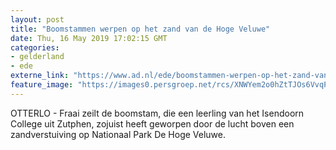 ```yaml
---
layout: post
title: "Boomstammen werpen op het zand van de Hoge Veluwe"
date: Thu, 16 May 2019 17:02:15 GMT
categories: 
- gelderland 
- ede 
externe_link: "https://www.ad.nl/ede/boomstammen-werpen-op-het-zand-van-de-hoge-veluwe~a1d18a9d/"
feature_image: "https://images0.persgroep.net/rcs/XNWYem2o0hZtTJOs6VvqP1Jx3Vg/diocontent/148510735/_fitwidth/400/?appId=21791a8992982cd8da851550a453bd7f&quality=0.7"
---
```


OTTERLO - Fraai zeilt de boomstam, die een leerling van het Isendoorn College uit Zutphen, zojuist heeft geworpen door de lucht boven een zandverstuiving op Nationaal Park De Hoge Veluwe.

